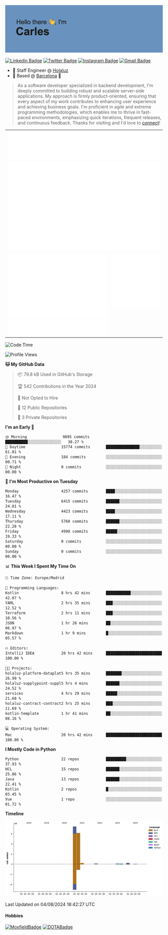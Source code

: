 <img src="header.png" alt="header">

[![Linkedin Badge](https://img.shields.io/badge/-cdespona-blue?style=flat&logo=Linkedin&logoColor=white&link=https://www.linkedin.com/in/carles-david-espona-casas-56219b11/)](https://www.linkedin.com/in/carles-david-espona-casas-56219b11/)
[![Twitter Badge](https://img.shields.io/badge/-@__cdespona-1ca0f1?style=flat&labelColor=1ca0f1&logo=twitter&logoColor=white&link=https://twitter.com/CDEspona)](https://twitter.com/CDEspona)
[![Instagram Badge](https://img.shields.io/badge/-@__cdespona-purple?style=flat&logo=instagram&logoColor=white&link=https://www.instagram.com/cdespona/)](https://www.instagram.com/cdespona/)
[![Gmail Badge](https://img.shields.io/badge/-cdespona-c14438?style=flat&logo=Gmail&logoColor=white&link=mailto:cdespona@gmail.com)](mailto:cdespona@gmail.com)

* 🔭 Staff Engineer @ [Holaluz](https://holaluz.com)
* 🏡 Based @ [Barcelona](https://www.google.es/maps/place/Barcelona) 💜

> As a software developer specialized in backend development, I'm deeply committed to building robust and scalable server-side applications. My approach is firmly product-oriented, ensuring that every aspect of my work contributes to enhancing user experience and achieving business goals. I'm proficient in agile and extreme programming methodologies, which enables me to thrive in fast-paced environments, emphasizing quick iterations, frequent releases, and continuous feedback. Thanks for visiting and I'd love to [connect](https://www.linkedin.com/in/carles-david-espona-casas-56219b11/)!

<table style="border-collapse: collapse; border: none;"> 
  <tbody>
  <tr style="border: none;">
    <td colspan="2" style="border: none; vertical-align: top;">
      <img src="summary.svg" alt="summary">
      <img src="activity-community.svg" alt="act-comm">
      <img src="repositories.svg" alt="repo">
    </td>
  </tr>
  <tr>
    <td style="border: none; vertical-align: top;">
      <img src="metrics.plugin.isocalendar.fullyear.svg" alt="calendar">
      <img src="topics.svg" alt="topics">
    </td>
    <td style="border: none; vertical-align: top;">
      <img src="achievements.svg" alt="achievements">
    </td>
  </tr>
  </tbody>
</table>

<!--START_SECTION:waka-->
![Code Time](http://img.shields.io/badge/Code%20Time-103%20hrs%2035%20mins-blue)

![Profile Views](http://img.shields.io/badge/Profile%20Views-0-blue)

**🐱 My GitHub Data** 

> 📦 79.8 kB Used in GitHub's Storage 
 > 
> 🏆 542 Contributions in the Year 2024
 > 
> 🚫 Not Opted to Hire
 > 
> 📜 12 Public Repositories 
 > 
> 🔑 3 Private Repositories 
 > 
**I'm an Early 🐤** 

```text
🌞 Morning                9895 commits        ██████████░░░░░░░░░░░░░░░   38.27 % 
🌆 Daytime                15774 commits       ███████████████░░░░░░░░░░   61.01 % 
🌃 Evening                184 commits         ░░░░░░░░░░░░░░░░░░░░░░░░░   00.71 % 
🌙 Night                  0 commits           ░░░░░░░░░░░░░░░░░░░░░░░░░   00.00 % 
```
📅 **I'm Most Productive on Tuesday** 

```text
Monday                   4257 commits        ████░░░░░░░░░░░░░░░░░░░░░   16.47 % 
Tuesday                  6415 commits        ██████░░░░░░░░░░░░░░░░░░░   24.81 % 
Wednesday                4423 commits        ████░░░░░░░░░░░░░░░░░░░░░   17.11 % 
Thursday                 5760 commits        ██████░░░░░░░░░░░░░░░░░░░   22.28 % 
Friday                   4998 commits        █████░░░░░░░░░░░░░░░░░░░░   19.33 % 
Saturday                 0 commits           ░░░░░░░░░░░░░░░░░░░░░░░░░   00.00 % 
Sunday                   0 commits           ░░░░░░░░░░░░░░░░░░░░░░░░░   00.00 % 
```


📊 **This Week I Spent My Time On** 

```text
🕑︎ Time Zone: Europe/Madrid

💬 Programming Languages: 
Kotlin                   8 hrs 42 mins       ███████████░░░░░░░░░░░░░░   42.07 % 
YAML                     2 hrs 35 mins       ███░░░░░░░░░░░░░░░░░░░░░░   12.52 % 
Terraform                2 hrs 11 mins       ███░░░░░░░░░░░░░░░░░░░░░░   10.56 % 
JSON                     1 hr 26 mins        ██░░░░░░░░░░░░░░░░░░░░░░░   06.97 % 
Markdown                 1 hr 9 mins         █░░░░░░░░░░░░░░░░░░░░░░░░   05.57 % 

🔥 Editors: 
IntelliJ IDEA            20 hrs 42 mins      █████████████████████████   100.00 % 

🐱‍💻 Projects: 
holaluz-platform-dataplat5 hrs 35 mins       ███████░░░░░░░░░░░░░░░░░░   26.99 % 
holaluz-supplypoint-suppl5 hrs 4 mins        ██████░░░░░░░░░░░░░░░░░░░   24.52 % 
services                 4 hrs 29 mins       █████░░░░░░░░░░░░░░░░░░░░   21.68 % 
holaluz-contract-contract2 hrs 25 mins       ███░░░░░░░░░░░░░░░░░░░░░░   11.69 % 
kotlin-template          1 hr 41 mins        ██░░░░░░░░░░░░░░░░░░░░░░░   08.16 % 

💻 Operating System: 
Mac                      20 hrs 42 mins      █████████████████████████   100.00 % 
```

**I Mostly Code in Python** 

```text
Python                   22 repos            █████████░░░░░░░░░░░░░░░░   37.93 % 
HCL                      15 repos            ██████░░░░░░░░░░░░░░░░░░░   25.86 % 
Java                     13 repos            ██████░░░░░░░░░░░░░░░░░░░   22.41 % 
Kotlin                   2 repos             █░░░░░░░░░░░░░░░░░░░░░░░░   03.45 % 
Vue                      1 repo              ░░░░░░░░░░░░░░░░░░░░░░░░░   01.72 % 
```



**Timeline**

![Lines of Code chart](https://raw.githubusercontent.com/cdespona/cdespona/main/assets/bar_graph.png)


 Last Updated on 04/08/2024 18:42:27 UTC
<!--END_SECTION:waka-->

#### Hobbies
[![MoxfieldBadge](https://img.shields.io/badge/MTG%20Commander-Cdespona-8A2BE2)](https://www.moxfield.com/users/Cdespona)
[![DOTABadge](https://img.shields.io/badge/DOTA2-GRV-red)](https://es.dotabuff.com/players/63807915)
